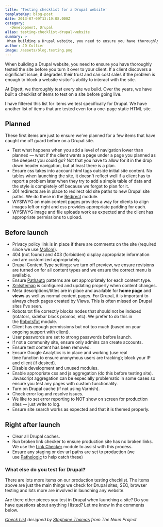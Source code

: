 ```yaml
---
title: 'Testing checklist for a Drupal website'
templateKey: blog-post
date: 2013-07-09T13:19:08.000Z
category: 
  -Development, Drupal
alias: testing-checklist-drupal-website
summary: > 
 When building a Drupal website, you need to ensure you have thoroughly tested the site before you turn it over to your client. If a client discovers a significant issue, it degrades their trust and can cost sales if the problem is enough to block a website visitor's ability to interact with the site.
author: JD Collier
image: /assets/blog.testing.png
---
```


When building a Drupal website, you need to ensure you have thoroughly tested the site before you turn it over to your client. If a client discovers a significant issue, it degrades their trust and can cost sales if the problem is enough to block a website visitor's ability to interact with the site.

At Digett, we thoroughly test every site we build. Over the years, we have built a checklist of items to test on a site before going live. 

I have filtered this list for items we test specifically for Drupal. We have another list of items that are tested even for a one-page static HTML site. 

Planned
-------

These first items are just to ensure we've planned for a few items that have caught me off guard before on a Drupal site.

*   Test what happens when you add a level of navigation lower than planned — what if the client wants a page under a page you planned as the deepest you could go? Not that you have to allow for it in the drop down header navigation, but at least there is a plan. 
*   Ensure css takes into account html tags outside initial site content. No tables when launching the site, it doesn't reflect well if a client has to report a problem later when they try to add a simple table of data and the style is completely off because we forgot to plan for it. 
*   301 redirects are in place to redirect old site paths to new Drupal site paths. We do these in the [Redirect](https://www.drupal.org/project/redirect) module.
*   WYSIWYG on main content pages provides a way for clients to align images left or right and css provides appropriate padding for each.
*   WYSIWYG image and file uploads work as expected and the client has appropriate permissions to upload.

Before launch 
--------------

*   Privacy policy link is in place if there are comments on the site (required since we use [Mollom](https://www.drupal.org/project/mollom)).
*   404 (not found) and 403 (forbidden) display appropriate information and are customized appropriately.
*   Drupal Content Type settings: we turn off preview, we ensure revisions are turned on for all content types and we ensure the correct menu is available. 
*   Ensure [Pathauto](https://www.drupal.org/project/pathauto) patterns are set appropriately for each content type. 
*   [Xmlsitemap](https://www.drupal.org/project/xmlsitemap) is configured and updating properly when content changes.
*   Meta descriptions/titles are in place and available for **home page** and **views** as well as normal content pages. For Drupal, it is important to always check pages created by Views. This is often missed on Drupal sites I've seen.
*   Robots.txt file correctly blocks nodes that should not be indexed (rotators, sidebar block promos, etc). We prefer to do this in the [RobotsTxt](https://www.drupal.org/project/robotstxt) module.
*   Client has enough permissions but not too much (based on your ongoing support with client). 
*   User passwords are set to strong passwords before launch.
*   If not a community site, ensure only admins can create accounts.
*   Ensure test content has been removed.
*   Ensure Google Analytics is in place and working (use real time function to ensure anonymous users are tracking); block your IP and client (if desired).
*   Disable development and unused modules.
*   Enable appropriate css and js aggregation (do this before testing site). Javascript aggregation can be especially problematic in some cases so ensure you test any pages with custom functionality.
*   Turn on Drupal cache (if not using Varnish).
*   Check error log and resolve issues.
*   We like to set error reporting to NOT show on screen for production sites — just write to log.
*   Ensure site search works as expected and that it is themed properly.

Right after launch
------------------

*   Clear all Drupal caches.
*   Run broken link checker to ensure production site has no broken links. We use the [Link Checker](https://www.drupal.org/project/linkchecker) module to assist with this process.
*   Ensure any staging or dev url paths are set to production (we use [Pathologic](https://www.drupal.org/project/pathologic) to help catch these)

### **What else do you test for Drupal?**

There are lots more items on our production testing checklist. The items above are just the main things we check for Drupal sites; SEO, browser testing and lots more are involved in launching any website.

Are there other pieces you test in Drupal when launching a site? Do you have questions about anything I listed? Let me know in the comments below. 

_[Check List](https://thenounproject.com/noun/check-list/) designed by [Stephane Thomas](https://thenounproject.com/stefatworld/) from The Noun Project_